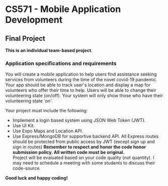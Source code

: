 # CS571 - Mobile Application Development
## Final Project 
**This is an individual team-based project.**
### Application specifications and requirements
You will create a mobile application to help users find assistance seeking services from volunteers during the time of the novel covid-19 pandemic.  
Your app should be able to track user's location and display a map for volunteers who offer their time to help. Users will be able to change their volunteering state (on/off). Your system will only show those who have their volunteering state 'on'.  
  
Your project must include the following:
* Implement a login based system using JSON Web Token (JWT).
* Use UI Kit.
* Use Expo Maps and Location API.
* Use Express/MongoDB for supportive backend API. All Express routes should be protected from public access by JWT (except sign up and sign in routes)
**Remember to respect and honor the code honor submission policy. All written code must be original.**  
Project will be evaluated based on your code quality (not quantity). I may need to schedule a meeting with some students to discuss their code-source.  
  
**Good luck and happy coding!**
